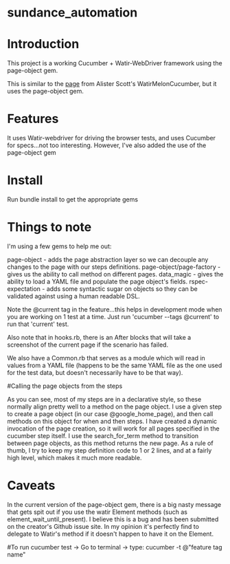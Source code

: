 # sundance_automation

# Introduction

This project is a working Cucumber + Watir-WebDriver framework using the page-object gem.

This is similar to the [page](https://github.com/alisterscott/WatirMelonCucumber) from Alister Scott's WatirMelonCucumber,
but it uses the page-object gem.

# Features
It uses Watir-webdriver for driving the browser tests, and uses Cucumber for specs...not too interesting. However, I've also added the use of the page-object gem
# Install
Run bundle install to get the appropriate gems

# Things to note
I'm using a few gems to help me out:

page-object - adds the page abstraction layer so we can decouple any changes to the page with our steps definitions.
page-object/page-factory - gives us the ability to call method on different pages.
data_magic - gives the ability to load a YAML file and populate the page object's fields.
rspec-expectation - adds some syntactic sugar on objects so they can be validated against using a human readable DSL.

Note the @current tag in the feature...this helps in development mode when you are working on 1 test at a time. Just run 'cucumber --tags @current' to run that 'current' test.

Also note that in hooks.rb, there is an After blocks that will take a screenshot of the current page if the scenario has failed.

We also have a Common.rb that serves as a module which will read in values from a YAML file (happens to be the same YAML file as the one used for the test data, but doesn't necessarily have to be that way).

#Calling the page objects from the steps

As you can see, most of my steps are in a declarative style, so these normally align pretty well to a method on the page object. I use a given step to create a page object (in our case @google_home_page), and then call methods on this object for when and then steps. I have created a dynamic invocation of the page creation, so it will work for all pages specified in the cucumber step itself. I use the search_for_term method to transition between page objects, as this method returns the new page. As a rule of thumb, I try to keep my step definition code to 1 or 2 lines, and at a fairly high level, which makes it much more readable.

# Caveats
In the current version of the page-object gem, there is a big nasty message that gets spit out if you use the watir Element methods (such as element_wait_until_present). I believe this is a bug and has been submitted on the creator's Github issue site. In my opinion it's perfectly find to delegate to Watir's method if it doesn't happen to have it on the Element.

#To run cucumber test
-> Go to terminal
-> type:  cucumber -t @"feature tag name"